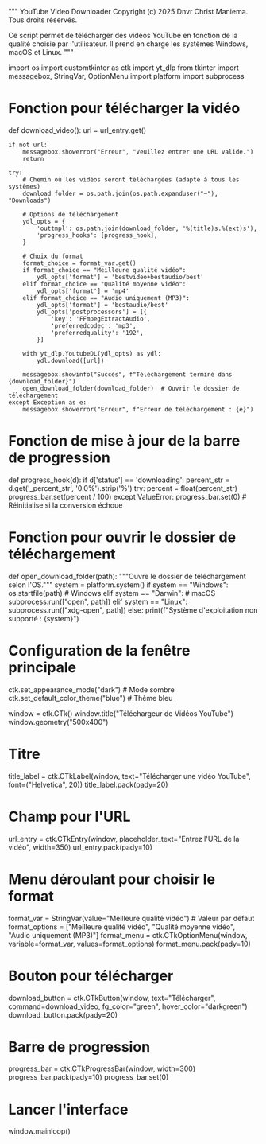 """
YouTube Video Downloader
Copyright (c) 2025 Dnvr Christ Maniema. Tous droits réservés.

Ce script permet de télécharger des vidéos YouTube en fonction de la qualité choisie par l'utilisateur.
Il prend en charge les systèmes Windows, macOS et Linux.
"""

import os
import customtkinter as ctk
import yt_dlp
from tkinter import messagebox, StringVar, OptionMenu
import platform
import subprocess

# Fonction pour télécharger la vidéo
def download_video():
    url = url_entry.get()
    
    if not url:
        messagebox.showerror("Erreur", "Veuillez entrer une URL valide.")
        return

    try:
        # Chemin où les vidéos seront téléchargées (adapté à tous les systèmes)
        download_folder = os.path.join(os.path.expanduser("~"), "Downloads")
        
        # Options de téléchargement
        ydl_opts = {
            'outtmpl': os.path.join(download_folder, '%(title)s.%(ext)s'),
            'progress_hooks': [progress_hook],
        }

        # Choix du format
        format_choice = format_var.get()
        if format_choice == "Meilleure qualité vidéo":
            ydl_opts['format'] = 'bestvideo+bestaudio/best'
        elif format_choice == "Qualité moyenne vidéo":
            ydl_opts['format'] = 'mp4'
        elif format_choice == "Audio uniquement (MP3)":
            ydl_opts['format'] = 'bestaudio/best'
            ydl_opts['postprocessors'] = [{
                'key': 'FFmpegExtractAudio',
                'preferredcodec': 'mp3',
                'preferredquality': '192',
            }]

        with yt_dlp.YoutubeDL(ydl_opts) as ydl:
            ydl.download([url])

        messagebox.showinfo("Succès", f"Téléchargement terminé dans {download_folder}")
        open_download_folder(download_folder)  # Ouvrir le dossier de téléchargement
    except Exception as e:
        messagebox.showerror("Erreur", f"Erreur de téléchargement : {e}")

# Fonction de mise à jour de la barre de progression
def progress_hook(d):
    if d['status'] == 'downloading':
        percent_str = d.get('_percent_str', '0.0%').strip('%')
        try:
            percent = float(percent_str)
            progress_bar.set(percent / 100)
        except ValueError:
            progress_bar.set(0)  # Réinitialise si la conversion échoue

# Fonction pour ouvrir le dossier de téléchargement
def open_download_folder(path):
    """Ouvre le dossier de téléchargement selon l'OS."""
    system = platform.system()
    if system == "Windows":
        os.startfile(path)  # Windows
    elif system == "Darwin":  # macOS
        subprocess.run(["open", path])
    elif system == "Linux":
        subprocess.run(["xdg-open", path])
    else:
        print(f"Système d'exploitation non supporté : {system}")

# Configuration de la fenêtre principale
ctk.set_appearance_mode("dark")  # Mode sombre
ctk.set_default_color_theme("blue")  # Thème bleu

window = ctk.CTk()
window.title("Téléchargeur de Vidéos YouTube")
window.geometry("500x400")

# Titre
title_label = ctk.CTkLabel(window, text="Télécharger une vidéo YouTube", font=("Helvetica", 20))
title_label.pack(pady=20)

# Champ pour l'URL
url_entry = ctk.CTkEntry(window, placeholder_text="Entrez l'URL de la vidéo", width=350)
url_entry.pack(pady=10)

# Menu déroulant pour choisir le format
format_var = StringVar(value="Meilleure qualité vidéo")  # Valeur par défaut
format_options = ["Meilleure qualité vidéo", "Qualité moyenne vidéo", "Audio uniquement (MP3)"]
format_menu = ctk.CTkOptionMenu(window, variable=format_var, values=format_options)
format_menu.pack(pady=10)

# Bouton pour télécharger
download_button = ctk.CTkButton(window, text="Télécharger", command=download_video, fg_color="green", hover_color="darkgreen")
download_button.pack(pady=20)

# Barre de progression
progress_bar = ctk.CTkProgressBar(window, width=300)
progress_bar.pack(pady=10)
progress_bar.set(0)

# Lancer l'interface
window.mainloop()


